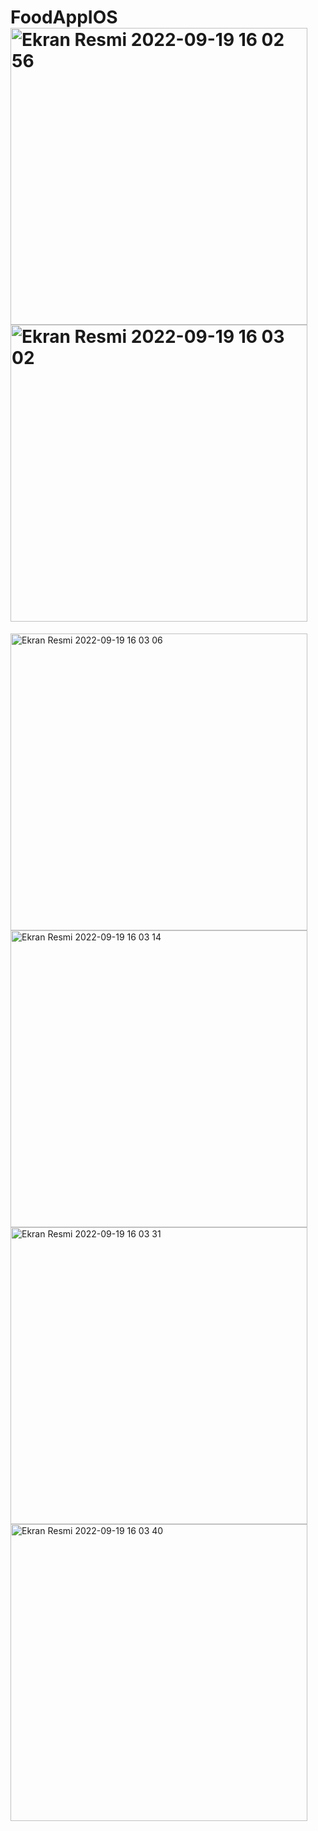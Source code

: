 # FoodAppIOS<img width="475" alt="Ekran Resmi 2022-09-19 16 02 56" src="https://user-images.githubusercontent.com/51423231/191211815-70396128-6c56-445c-ba28-454ddeddfbf9.png"><img width="475" alt="Ekran Resmi 2022-09-19 16 03 02" src="https://user-images.githubusercontent.com/51423231/191211821-3209404b-91f3-4a73-8fe2-6b88b8983523.png">
<img width="475" alt="Ekran Resmi 2022-09-19 16 03 06" src="https://user-images.githubusercontent.com/51423231/191211831-7b27fd0d-58cf-466f-995d-822cc59620f2.png"><img width="475" alt="Ekran Resmi 2022-09-19 16 03 14" src="https://user-images.githubusercontent.com/51423231/191211838-3070edca-9ede-46af-8fc2-3f50fe3afb21.png">
<img width="475" alt="Ekran Resmi 2022-09-19 16 03 31" src="https://user-images.githubusercontent.com/51423231/191211844-de4dcf7c-f049-47e8-a936-cf4f35211def.png"><img width="475" alt="Ekran Resmi 2022-09-19 16 03 40" src="https://user-images.githubusercontent.com/51423231/191211853-d355adf8-0120-4f77-8523-a4b16332c34f.png">
